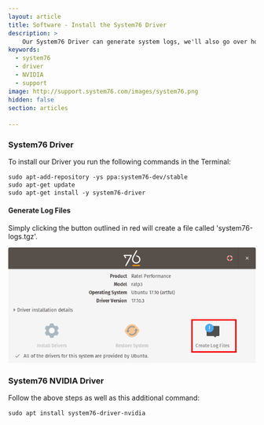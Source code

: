 ```yaml
---
layout: article
title: Software - Install the System76 Driver
description: >
    Our System76 Driver can generate system logs, we'll also go over how to reinstall the NVIDIA Driver.
keywords:
  - system76
  - driver
  - NVIDIA
  - support
image: http://support.system76.com/images/system76.png
hidden: false
section: articles

---
```


### System76 Driver

To install our Driver you run the following commands in the Terminal:

```
sudo apt-add-repository -ys ppa:system76-dev/stable
sudo apt-get update
sudo apt-get install -y system76-driver
```

#### Generate Log Files

Simply clicking the button outlined in red will create a file called 'system76-logs.tgz'.

![CreateLogFiles](/images/system76-driver/CreateLogFiles.png)

### System76 NVIDIA Driver

Follow the above steps as well as this additional command:

```
sudo apt install system76-driver-nvidia
```
